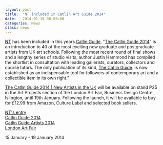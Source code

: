 ```yaml
---
layout: post
title:  "NT included in Catlin Art Guide 2014"
date:   2014-01-15 00:00:00
categories: News
class: news
---
```


<a href="http://www.artcatlin.com/#/?data=artists&data=finalists-2014&data=nicola-thomas" target="_blank">NT</a> has been included in this years <a href="http://www.artcatlin.com/#/?data=the-guide" target="_blank">Catlin Guide</a>. "<a href="http://www.artcatlin.com/#/?data=whats-going-on&data=pr04-11-2013" target="_blank">The Catlin Guide 2014</a>" is an introduction to 40 of the most exciting new graduate and postgraduate artists from UK art schools. Following the most recent round of final shows and a lengthy series of studio visits, author Justin Hammond has compiled the shortlist in consultation with leading gallerists, curators, collectors and course tutors. The only publication of its kind, <a href="http://www.artcatlin.com/#/?data=the-guide" target="_blank">The Catlin Guide</a>. is now established as an indispensable tool for followers of contemporary art and a collectible item in its own right.” 

<a href="http://www.artcatlin.com/#/?data=whats-going-on&data=pr04-11-2013" target="_blank">The Catlin Guide 2014 | New Artists in the UK</a> will be available on stand P25 in the Art Projects section of the London Art Fair, Business Design Centre, Islington, until 19th January. Following the launch, it will be available to buy for £12.99 from Amazon, Culture Label and selected book sellers.

<a href="http://www.artcatlin.com/#/?data=artists&data=finalists-2014&data=nicola-thomas" target="_blank">NT's entry</a>  
<a href="http://www.artcatlin.com/#/?data=whats-going-on&data=pr04-11-2013" target="_blank">Catlin Guide 2014</a>  
<a href="http://www.artcatlin.com/#/?data=artists&data=finalists-2014" target="_blank">Catlin Guide Artists 2014</a>  
<a href="http://www.londonartfair.co.uk" target="_blank">London Art Fair</a>    

15 January - 19 January 2014